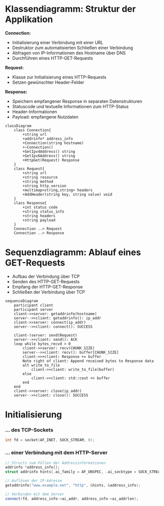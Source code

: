 # Klassendiagramm: Struktur der Applikation
**Connection:**
- Initialisierung einer Verbindung mit einer URL
- Destruktor zum automatisierten Schließen einer Verbindung
- Abfragen von IP-Informationen des Hostname über DNS
- Durchführen eines HTTP-GET-Requests

**Request:**
- Klasse zur Initialisierung eines HTTP-Requests
- Setzen gewünschter Header-Felder

**Response:**
- Speichern empfangener Response in separaten Datenstrukturen
- Statuscode und textuelle Informationen zum HTTP-Status
- Header-Informationen
- Payload: empfangene Nutzdaten
```mermaid
classDiagram
    class Connection{
        +string url
        +addrinfo* address_info
        +Connection(string hostname)
        +~Connection()
        +GetIpv4Address() string
        +GetIpv6Address() string
        +HttpGet(Request) Response
    }
    class Request{
        +string url
        +string resource
        +string method
        +string http_version
        +multimap<string,string> headers
        +AddHeader(string key, string value) void
    }
    class Response{
        +int status_code
        +string status_info
        +string headers
        +string payload
    }
    Connection ..> Request
    Connection ..> Response
```

# Sequenzdiagramm: Ablauf eines GET-Requests
- Aufbau der Verbindung über TCP
- Senden des HTTP-GET-Requests
- Empfang der HTTP-GET-Response
- Schließen der Verbindung über TCP
```mermaid
sequenceDiagram
    participant client
    participant server
    client->>server: getaddrinfo(hostname)
    server-->>client: getaddrinfo(): ip_addr
    client->>server: connect(ip_addr)
    server-->>client: connect(): SUCCESS
    
    client-)server: send(Request)
    server-->>client: send(): ACK
    loop while bytes_recvd > 0
        client->>server: recv(CHUNK_SIZE)
        server-->>client: recv(): buffer[CHUNK_SIZE]
        client->>+client: Response += buffer
        Note right of client: Append received bytes to Response data
        alt write_to_file
            client->>client: write_to_file(buffer)
        else
            client->>client: std::cout << buffer
        end
    end
    client->>server: close(ip_addr)
    server-->>client: close(): SUCCESS
```

# Initialisierung
### ... des TCP-Sockets
```c
int fd = socket(AF_INET, SOCK_STREAM, 0);
```

### ... einer Verbindung mit dem HTTP-Server
```c++
// Structs zum Füllen der Addressinformationen
addrinfo *address_info{};
struct addrinfo hints{.ai_family = AF_UNSPEC, .ai_socktype = SOCK_STREAM};

// Auflösen der IP-Adresse
getaddrinfo("www.example.net", "http", &hints, &address_info);

// Verbinden mit dem Server
connect(fd, address_info->ai_addr, address_info->ai_addrlen);
```